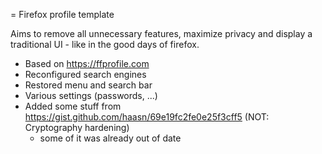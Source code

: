 = Firefox profile template

Aims to remove all unnecessary features, maximize privacy and display a traditional UI - like in the good days of firefox.

- Based on https://ffprofile.com
- Reconfigured search engines
- Restored menu and search bar
- Various settings (passwords, ...)
- Added some stuff from https://gist.github.com/haasn/69e19fc2fe0e25f3cff5 (NOT: Cryptography hardening)
  - some of it was already out of date
 
